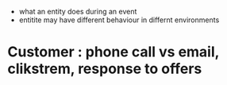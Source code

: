 * what an entity does during an event
* entitite may have different behaviour in differnt environments

# Customer : phone call vs email, clikstrem, response to offers
